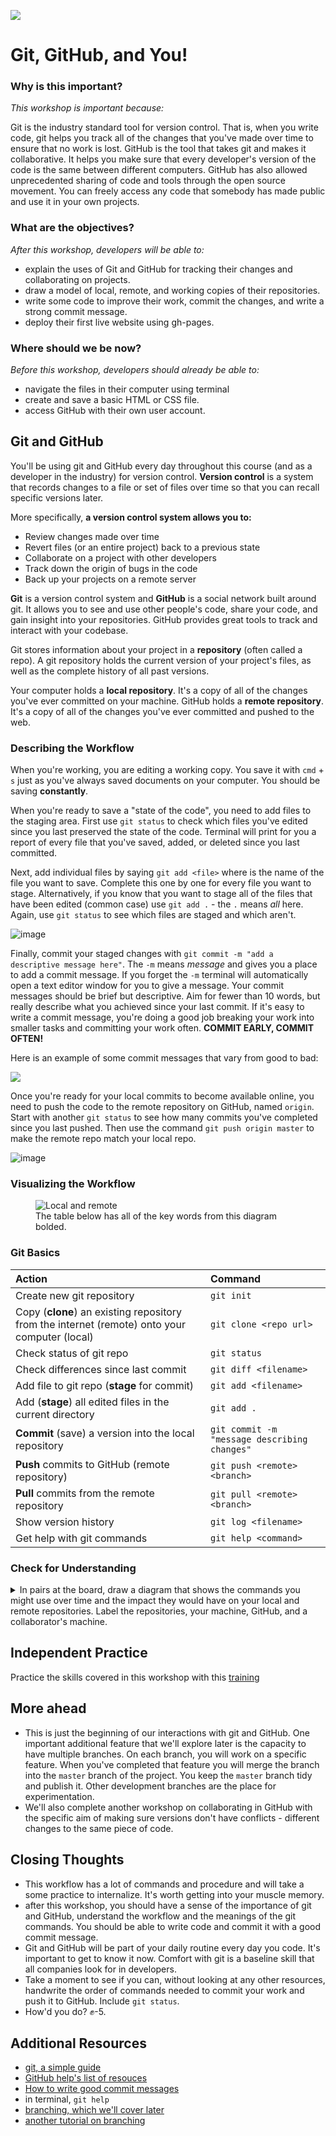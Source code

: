 <!--
Creator: <Name>
Market: SF
-->

![](https://ga-dash.s3.amazonaws.com/production/assets/logo-9f88ae6c9c3871690e33280fcf557f33.png)

# Git, GitHub, and You!

### Why is this important?
<!-- framing the "why" in big-picture/real world examples -->
*This workshop is important because:*

Git is the industry standard tool for version control. That is, when you write code, git helps you track all of the changes that you've made over time to ensure that no work is lost. GitHub is the tool that takes git and makes it collaborative. It helps you make sure that every developer's version of the code is the same between different computers. GitHub has also allowed unprecedented sharing of code and tools through the open source movement. You can freely access any code that somebody has made public and use it in your own projects.



### What are the objectives?
<!-- specific/measurable goal for students to achieve -->
*After this workshop, developers will be able to:*

- explain the uses of Git and GitHub for tracking their changes and collaborating on projects.
- draw a model of local, remote, and working copies of their repositories.
- write some code to improve their work, commit the changes, and write a strong commit message.
- deploy their first live website using gh-pages.

### Where should we be now?
<!-- call out the skills that are prerequisites -->
*Before this workshop, developers should already be able to:*

- navigate the files in their computer using terminal
- create and save a basic HTML or CSS file.
- access GitHub with their own user account.

## Git and GitHub

You'll be using git and GitHub every day throughout this course (and as a developer in the industry) for version control. **Version control** is a system that records changes to a file or set of files over time so that you can recall specific versions later.

More specifically, **a version control system allows you to:**

* Review changes made over time
* Revert files (or an entire project) back to a previous state
* Collaborate on a project with other developers
* Track down the origin of bugs in the code
* Back up your projects on a remote server

**Git** is a version control system and **GitHub** is a social network built around git. It allows you to see and use other people's code, share your code, and gain insight into your repositories. GitHub provides great tools to track and interact with your codebase.

Git stores information about your project in a **repository** (often called a repo). A git repository holds the current version of your project's files, as well as the complete history of all past versions.

Your computer holds a **local repository**. It's a copy of all of the changes you've ever committed on your machine. GitHub holds a **remote repository**. It's a copy of all of the changes you've ever committed and pushed to the web.

### Describing the Workflow

When you're working, you are editing a working copy. You save it with `cmd` + `s` just as you've always saved documents on your computer. You should be saving **constantly**.

When you're ready to save a "state of the code", you need to add files to the staging area. First use `git status` to check which files you've edited since you last preserved the state of the code. Terminal will print for you a report of every file that you've saved, added, or deleted since you last committed.

Next, add individual files by saying `git add <file>` where <file> is the name of the file you want to save. Complete this one by one for every file you want to stage. Alternatively, if you know that you want to stage all of the files that have been edited (common case) use `git add .` - the `.` means *all* here. Again, use `git status` to see which files are staged and which aren't.

![image](https://cloud.githubusercontent.com/assets/6520345/17714071/f2b675d8-63b2-11e6-88b0-6a92d508c7e2.png)

Finally, commit your staged changes with `git commit -m "add a descriptive message here"`. The `-m` means *message* and gives you a place to add a commit message. If you forget the `-m` terminal will automatically open a text editor window for you to give a message. Your commit messages should be brief but descriptive. Aim for fewer than 10 words, but really describe what you achieved since your last commit. If it's easy to write a commit message, you're doing a good job breaking your work into smaller tasks and committing your work often. **COMMIT EARLY, COMMIT OFTEN!**

Here is an example of some commit messages that vary from good to bad:

![](https://imgs.xkcd.com/comics/git_commit.png)

Once you're ready for your local commits to become available online, you need to push the code to the remote repository on GitHub, named `origin`. Start with another `git status` to see how many commits you've completed since you last pushed. Then use the command `git push origin master` to make the remote repo match your local repo.

![image](https://cloud.githubusercontent.com/assets/6520345/17714099/24641086-63b3-11e6-93f1-ffcfb5a60433.png)

### Visualizing the Workflow
<figure>
  <img src="https://www.git-tower.com/learn/content/01-git/01-ebook/en/01-command-line/04-remote-repositories/01-introduction/basic-remote-workflow.png" alt="Local and remote">
  <br>
  <figcaption>The table below has all of the key words from this diagram bolded. </figcaption>
</figure>

### Git Basics

| Action | Command |
| :--- | :--- |
| Create new git repository | `git init` |
| Copy (**clone**) an existing repository from the internet (remote) onto your computer (local)| `git clone <repo url>`|
| Check status of git repo | `git status` |
| Check differences since last commit | `git diff <filename>` |
| Add file to git repo (**stage** for commit) | `git add <filename>` |
| Add (**stage**) all edited files in the current directory | `git add .` |
| **Commit** (save) a version into the local repository | `git commit -m "message describing changes"` |
| **Push** commits to GitHub (remote repository) | `git push <remote> <branch>` |
| **Pull** commits from the remote repository | `git pull <remote> <branch>` |
| Show version history | `git log <filename>` |
| Get help with git commands | `git help <command>` |






### Check for Understanding

<details>
  <summary>In pairs at the board, draw a diagram that shows the commands you might use over time and the impact they would have on your local and remote repositories. Label the repositories, your machine, GitHub, and a collaborator's machine.</summary>
  <p>
    <figure>
      <img src="https://camo.githubusercontent.com/d4de2fdb747fec0d3dc67b1640f37c12f3786f5b/687474703a2f2f6a6c6f72642e75732f6769742d69742f6173736574732f696d67732f72656d6f7465732e706e67" alt="Local and remote">
    </figure>
    <img src="https://cloud.githubusercontent.com/assets/6520345/17574607/8515d59a-5f17-11e6-85be-89fa8ad9962c.png" alt="Local and remote">

  </p>
</details>

## Independent Practice
Practice the skills covered in this workshop with this [training](https://github.com/sf-wdi-labs/personal-portfolio)

## More ahead
- This is just the beginning of our interactions with git and GitHub. One important additional feature that we'll explore later is the capacity to have multiple branches. On each branch, you will work on a specific feature. When you've completed that feature you will merge the branch into the `master` branch of the project. You keep the `master` branch tidy and publish it. Other development branches are the place for experimentation.
- We'll also complete another workshop on collaborating in GitHub with the specific aim of making sure versions don't have conflicts - different changes to the same piece of code.

## Closing Thoughts
- This workflow has a lot of commands and procedure and will take a some practice to internalize. It's worth getting into your muscle memory.
- after this workshop, you should have a sense of the importance of git and GitHub, understand the workflow and the meanings of the git commands. You should be able to write code and commit it with a good commit message.
- Git and GitHub will be part of your daily routine every day you code. It's important to get to know it now. Comfort with git is a baseline skill that all companies look for in developers.
- Take a moment to see if you can, without looking at any other resources, handwrite the order of commands needed to commit your work and push it to GitHub. Include `git status`.
- How'd you do? ✊-5.

## Additional Resources
- [git, a simple guide](http://rogerdudler.github.io/git-guide/)
- [GitHub help's list of resouces](https://help.github.com/articles/good-resources-for-learning-git-and-github/)
- [How to write good commit messages](https://chris.beams.io/posts/git-commit/)
- in terminal, `git help`
- [branching, which we'll cover later](https://guides.github.com/introduction/flow/)
- [another tutorial on branching](http://learngitbranching.js.org/)
